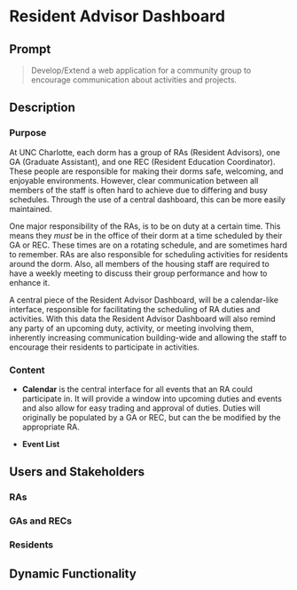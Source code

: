 # Resident Advisor Dashboard

## Prompt

> Develop/Extend a web application for a community group to encourage communication about activities and projects.

## Description

### Purpose

At UNC Charlotte, each dorm has a group of RAs (Resident Advisors), one GA (Graduate Assistant), and one REC (Resident Education Coordinator). These people are responsible for making their dorms safe, welcoming, and enjoyable environments. However, clear communication between all members of the staff is often hard to achieve due to differing and busy schedules. Through the use of a central dashboard, this can be more easily maintained.

One major responsibility of the RAs, is to be on duty at a certain time. This means they _must_ be in the office of their dorm at a time scheduled by their GA or REC. These times are on a rotating schedule, and are sometimes hard to remember. RAs are also responsible for scheduling activities for residents around the dorm. Also, all members of the housing staff are required to have a weekly meeting to discuss their group performance and how to enhance it.

A central piece of the Resident Advisor Dashboard, will be a calendar-like interface, responsible for facilitating the scheduling of RA duties and activities. With this data the Resident Advisor Dashboard will also remind any party of an upcoming duty, activity, or meeting involving them, inherently increasing communication building-wide and allowing the staff to encourage their residents to participate in activities.

### Content

- __Calendar__ is the central interface for all events that an RA could participate in. It will provide a window into upcoming duties and events and also allow for easy trading and approval of duties. Duties will originally be populated by a GA or REC, but can the be modified by the appropriate RA.

- __Event List__

<div style="page-break-after: always"></div>

## Users and Stakeholders

### RAs

### GAs and RECs

### Residents

## Dynamic Functionality
